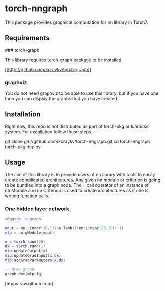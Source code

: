 
# torch-nngraph

This package provides graphical computation for nn library in Torch7.

## Requirements

### torch-graph

This library requires torch-graph package to be installed.

[[http://github.com/koraykv/torch-graph]]

### graphviz

You do *not* need graphviz to be able to use this library, but if you have one then you can display the graphs that you have created.

## Installation

Right now, this repo is not distributed as part of torch-pkg or luarocks system. For installation follow these steps.

git clone git://github.com/koraykv/torch-nngraph.git
cd torch-nngraph
torch-pkg deploy 


## Usage

The aim of this library is to provide users of nn library with tools to easily create complicated architectures. Any given nn module or criterion is going to be bundled into a graph node. The __call operator of an instance of nn.Module and nn.Criterion is used to create architectures as if one is writing function calls.

### One hidden layer network.

```lua
require 'nngraph'

mout = nn.Linear(10,1)(nn.Tanh()(nn.Linear(20,10)()))
mlp = nn.gModule(mout)

x = torch.rand(20)
dx = torch.rand(1)
mlp:updateOutput(x)
mlp:updateGradInput(x,dx)
mlp:accGradParameters(x,dx)

-- draw graph
graph.dot(mlp.fg)


```

[htpps:raw.github.com]